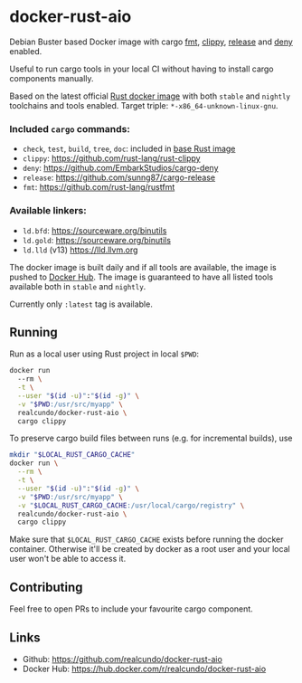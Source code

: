 # docker-rust-aio
Debian Buster based Docker image with cargo [fmt](https://github.com/rust-lang/rustfmt), [clippy](https://github.com/rust-lang/rust-clippy), [release](https://github.com/sunng87/cargo-release) and [deny](https://github.com/EmbarkStudios/cargo-deny) enabled.

Useful to run cargo tools in your local CI without having to install cargo components manually.

Based on the latest official [Rust docker image](https://github.com/rust-lang/docker-rust) with both `stable` and `nightly` toolchains and tools enabled.
Target triple: `*-x86_64-unknown-linux-gnu`.

### Included `cargo` commands:
- `check`, `test`, `build`, `tree`, `doc`: included in [base Rust image](https://github.com/rust-lang/docker-rust)
- `clippy`: https://github.com/rust-lang/rust-clippy
- `deny`: https://github.com/EmbarkStudios/cargo-deny
- `release`: https://github.com/sunng87/cargo-release
- `fmt`: https://github.com/rust-lang/rustfmt

### Available linkers:
- `ld.bfd`: https://sourceware.org/binutils
- `ld.gold`: https://sourceware.org/binutils
- `ld.lld` (v13) https://lld.llvm.org

The docker image is built daily and if all tools are available, the image is pushed to [Docker Hub](https://hub.docker.com/r/realcundo/docker-rust-aio).
The image is guaranteed to have all listed tools available both in `stable` and `nightly`.

Currently only `:latest` tag is available.

## Running
Run as a local user using Rust project in local `$PWD`:
```bash
docker run
  --rm \
  -t \
  --user "$(id -u)":"$(id -g)" \
  -v "$PWD:/usr/src/myapp" \
  realcundo/docker-rust-aio \
  cargo clippy
```
To preserve cargo build files between runs (e.g. for incremental builds), use
```bash
mkdir "$LOCAL_RUST_CARGO_CACHE"
docker run \
  --rm \
  -t \
  --user "$(id -u)":"$(id -g)" \
  -v "$PWD:/usr/src/myapp" \
  -v "$LOCAL_RUST_CARGO_CACHE:/usr/local/cargo/registry" \
  realcundo/docker-rust-aio \
  cargo clippy
```
Make sure that `$LOCAL_RUST_CARGO_CACHE` exists before running the docker container. Otherwise it'll be created by docker as a root user and your local user won't be able to access it.

## Contributing
Feel free to open PRs to include your favourite cargo component.

## Links
- Github: https://github.com/realcundo/docker-rust-aio
- Docker Hub: https://hub.docker.com/r/realcundo/docker-rust-aio
